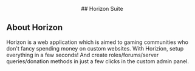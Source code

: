 <p align="center">
## Horizon Suite
</p>


## About Horizon
Horizon is a web application which is aimed to gaming communities who don't fancy spending money on custom websites. With Horizion, setup everything in a few seconds! And create roles/forums/server queries/donation methods in just a few clicks in the custom admin panel.
